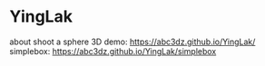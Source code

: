# YingLak
about shoot a sphere 3D
demo: https://abc3dz.github.io/YingLak/
simplebox: https://abc3dz.github.io/YingLak/simplebox
